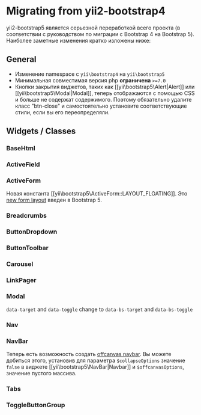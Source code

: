 Migrating from yii2-bootstrap4
==============================

yii2-bootstrap5 является серьезной переработкой всего проекта (в соответствии с руководством по миграции с Bootstrap 4 на Bootstrap 5).
Наиболее заметные изменения кратко изложены ниже:

## General

* Изменение namespace с `yii\bootstrap4` на `yii\bootstrap5`
* Минимальная совместимая версия php **ограничена** `>=7.0`
* Кнопки закрытия виджетов, таких как [[yii\bootstrap5\Alert|Alert]] или [[yii\bootstrap5\Modal|Modal]], теперь отображаются
с помощью CSS и больше не содержат содержимого. Поэтому обязательно удалите класс "btn-close" и самостоятельно установите соответствующие стили, если вы его переопределяли.


## Widgets / Classes

### BaseHtml

### ActiveField

### ActiveForm

Новая константа [[yii\bootstrap5\ActiveForm::LAYOUT_FLOATING]]. Это
[new form layout](https://getbootstrap.com/docs/5.1/forms/floating-labels/) введен в Bootstrap 5.

### Breadcrumbs

### ButtonDropdown

### ButtonToolbar

### Carousel

### LinkPager

### Modal

`data-target` and `data-toggle` change to `data-bs-target` and `data-bs-toggle`

### Nav

### NavBar

Теперь есть возможность создать [offcanvas navbar](https://getbootstrap.com/docs/5.1/components/navbar/#offcanvas).
Вы можете добиться этого, установив для параметра `$collapseOptions` значение `false` в виджете [[yii\bootstrap5\NavBar|Navbar]] и
`$offcanvasOptions`, значение пустого массива.

### Tabs

### ToggleButtonGroup
